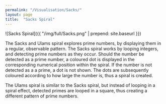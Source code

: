 ```yaml
---
permalink: "/Visualisation/Sacks/"
layout: page
title:  "Sacks Spiral"
---
```

![Sacks Spiral]({{ "/img/full/Sacks.png" | prepend: site.baseurl }})

The Sacks and Ulams spiral explores prime numbers, by displaying them in a regular, observable pattern. The Sacks spiral works by looping integers, and detecting prime numbers as they occur. Should the number be detected as a prime number, a coloured dot is displayed in the corresponding numerical position within the spiral. If the number is not detected as a a prime, a dot is not shown. The dots are subsequently coloured according to how large the number is, thus a spiral is created. 

The Ulams spiral is similar to the Sacks spiral, but instead of looping in a spiral effect, detected primes are looped in a square, thus creating a different pattern of prime numbers.
